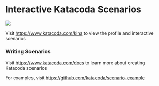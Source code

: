 # Interactive Katacoda Scenarios

[![](http://shields.katacoda.com/katacoda/kina/count.svg)](https://www.katacoda.com/kina "Get your profile on Katacoda.com")

Visit https://www.katacoda.com/kina to view the profile and interactive scenarios

### Writing Scenarios
Visit https://www.katacoda.com/docs to learn more about creating Katacoda scenarios

For examples, visit https://github.com/katacoda/scenario-example
